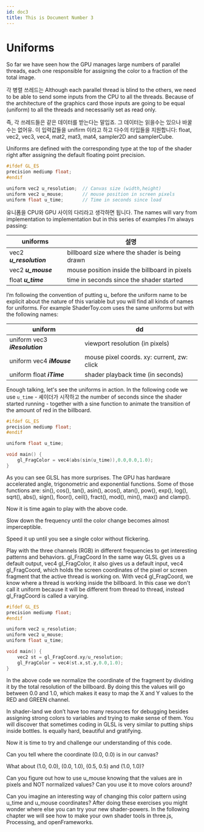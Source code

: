 ```yaml
---
id: doc3
title: This is Document Number 3
---
```


# Uniforms
So far we have seen how the GPU manages large numbers of parallel threads, each one responsible for assigning the color to a fraction of the total image. 

각 병렬 쓰레드는 Although each parallel thread is blind to the others, we need to be able to send some inputs from the CPU to all the threads. Because of the architecture of the graphics card those inputs are going to be equal (uniform) to all the threads and necessarily set as read only. 

즉, 각 쓰레드들은 같은 데이터를 받는다는 말입죠. 그 데이터는 읽을수는 있으나 바꿀 수는 없어유.
이 입력값들을 unifirm 이라고 하고 다수의 타입들을 지원합니다:
float, vec2, vec3, vec4, mat2, mat3, mat4, sampler2D and samplerCube. 

Uniforms are defined with the corresponding type at the top of the shader right after assigning the default floating point precision.

```c
#ifdef GL_ES
precision mediump float;
#endif

uniform vec2 u_resolution;  // Canvas size (width,height)
uniform vec2 u_mouse;       // mouse position in screen pixels
uniform float u_time;       // Time in seconds since load
```

유니폼을 CPU와 GPU 사이의 다리라고 생각하면 됩니다. The names will vary from implementation to implementation but in this series of examples I’m always passing: 

uniforms | 설명
-------|-----------------------------------------
vec2 <b><i>u_resolution</i></b> | billboard size where the shader is being drawn
vec2 <b><i>u_mouse</i></b> | mouse position inside the billboard in pixels
float <b><i>u_time</i></b> | time in seconds since the shader started

I’m following the convention of putting u_ before the uniform name to be explicit about the nature of this variable but you will find all kinds of names for uniforms. For example ShaderToy.com uses the same uniforms but with the following names:

uniform | dd
--------|---------------------------------------
uniform vec3 <b><i>iResolution</i></b> | viewport resolution (in pixels)
uniform vec4 <b><i>iMouse</i></b> |  mouse pixel coords. xy: current, zw: click
uniform float <b><i>iTime</i></b> | shader playback time (in seconds)

Enough talking, let's see the uniforms in action. In the following code we use `u_time` - 셰이더가 시작하고 the number of seconds since the shader started running - together with a sine function to animate the transition of the amount of red in the billboard.

```c
#ifdef GL_ES
precision mediump float;
#endif

uniform float u_time;

void main() {
    gl_FragColor = vec4(abs(sin(u_time)),0.0,0.0,1.0);
}
```

As you can see GLSL has more surprises. The GPU has hardware accelerated angle, trigonometric and exponential functions. Some of those functions are: sin(), cos(), tan(), asin(), acos(), atan(), pow(), exp(), log(), sqrt(), abs(), sign(), floor(), ceil(), fract(), mod(), min(), max() and clamp().

Now it is time again to play with the above code.

Slow down the frequency until the color change becomes almost imperceptible.

Speed it up until you see a single color without flickering.

Play with the three channels (RGB) in different frequencies to get interesting patterns and behaviors.
gl_FragCoord
In the same way GLSL gives us a default output, vec4 gl_FragColor, it also gives us a default input, vec4 gl_FragCoord, which holds the screen coordinates of the pixel or screen fragment that the active thread is working on. With vec4 gl_FragCoord, we know where a thread is working inside the billboard. In this case we don't call it uniform because it will be different from thread to thread, instead gl_FragCoord is called a varying.

```c
#ifdef GL_ES
precision mediump float;
#endif

uniform vec2 u_resolution;
uniform vec2 u_mouse;
uniform float u_time;

void main() {
    vec2 st = gl_FragCoord.xy/u_resolution;
    gl_FragColor = vec4(st.x,st.y,0.0,1.0);
}
```

In the above code we normalize the coordinate of the fragment by dividing it by the total resolution of the billboard. By doing this the values will go between 0.0 and 1.0, which makes it easy to map the X and Y values to the RED and GREEN channel.

In shader-land we don’t have too many resources for debugging besides assigning strong colors to variables and trying to make sense of them. You will discover that sometimes coding in GLSL is very similar to putting ships inside bottles. Is equally hard, beautiful and gratifying.



Now it is time to try and challenge our understanding of this code.

Can you tell where the coordinate (0.0, 0.0) is in our canvas?

What about (1.0, 0.0), (0.0, 1.0), (0.5, 0.5) and (1.0, 1.0)?

Can you figure out how to use u_mouse knowing that the values are in pixels and NOT normalized values? Can you use it to move colors around?

Can you imagine an interesting way of changing this color pattern using u_time and u_mouse coordinates?
After doing these exercises you might wonder where else you can try your new shader-powers. In the following chapter we will see how to make your own shader tools in three.js, Processing, and openFrameworks.
